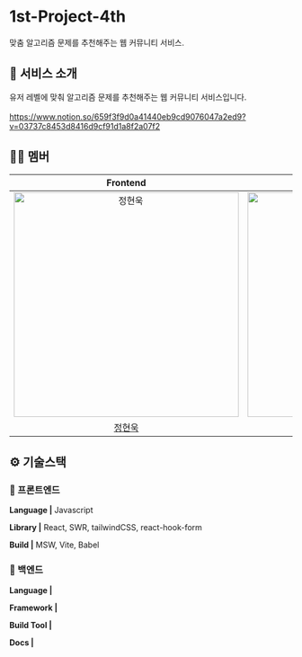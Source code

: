 # 1st-Project-4th
맞춤 알고리즘 문제를 추천해주는 웹 커뮤니티 서비스.

<div align="center">


</div>



## 💬 서비스 소개
유저 레벨에 맞춰 알고리즘 문제를 추천해주는 웹 커뮤니티 서비스입니다.
<br/><br/>
https://www.notion.so/659f3f9d0a41440eb9cd9076047a2ed9?v=03737c8453d8416d9cf91d1a8f2a07f2

## 🙌🏻 멤버
|                                         Frontend                                         |                                          Frontend                                          |                                          Frontend                                           |                                         Backend                                         |                                         Backend                                         |
| :--------------------------------------------------------------------------------------: | :----------------------------------------------------------------------------------------: | :----------------------------------------------------------------------------------------: | :-------------------------------------------------------------------------------------: | :-------------------------------------------------------------------------------------: |
| <img src="https://avatars.githubusercontent.com/u/68739701?v=4" width=400px alt="정현욱"/> | <img src="https://avatars.githubusercontent.com/u/110603550?v=4" width=400px alt=""/> | <img src="https://avatars.githubusercontent.com/u/113075769?v=4" width=400px alt=""/> | <img src="https://avatars.githubusercontent.com/u/63386322?v=4" width=400px alt=""> | <img src="https://avatars.githubusercontent.com/u/101933437?v=4" width=400px alt=""> | 
|                            [정현욱](https://github.com/kirschX)                             |                          [배종현](https://github.com/JongJong00)                          |                           [김세아](https://github.com/seakim-knu)                           |                           [박희민](https://github.com/heemin88)                            |                          [황효성](https://github.com/gytjd)                          | 



## ⚙️ 기술스택

### 🧷 프론트엔드

  
**Language |** Javascript

**Library |** React, SWR, tailwindCSS, react-hook-form

**Build |** MSW, Vite, Babel


### 🧷 백엔드

  
**Language |** 

**Framework |** 

**Build Tool |** 

**Docs |** 





